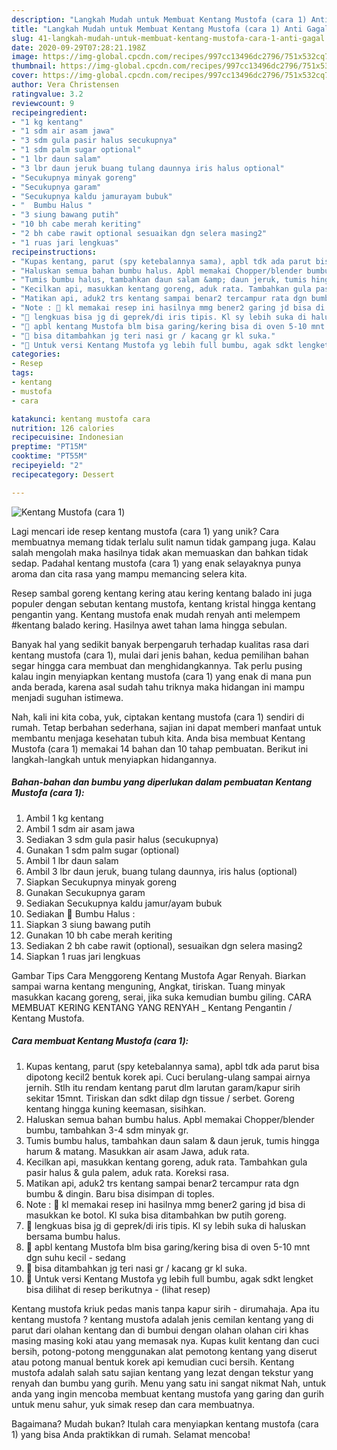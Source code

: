 ```yaml
---
description: "Langkah Mudah untuk Membuat Kentang Mustofa (cara 1) Anti Gagal"
title: "Langkah Mudah untuk Membuat Kentang Mustofa (cara 1) Anti Gagal"
slug: 41-langkah-mudah-untuk-membuat-kentang-mustofa-cara-1-anti-gagal
date: 2020-09-29T07:28:21.198Z
image: https://img-global.cpcdn.com/recipes/997cc13496dc2796/751x532cq70/kentang-mustofa-cara-1-foto-resep-utama.jpg
thumbnail: https://img-global.cpcdn.com/recipes/997cc13496dc2796/751x532cq70/kentang-mustofa-cara-1-foto-resep-utama.jpg
cover: https://img-global.cpcdn.com/recipes/997cc13496dc2796/751x532cq70/kentang-mustofa-cara-1-foto-resep-utama.jpg
author: Vera Christensen
ratingvalue: 3.2
reviewcount: 9
recipeingredient:
- "1 kg kentang"
- "1 sdm air asam jawa"
- "3 sdm gula pasir halus secukupnya"
- "1 sdm palm sugar optional"
- "1 lbr daun salam"
- "3 lbr daun jeruk buang tulang daunnya iris halus optional"
- "Secukupnya minyak goreng"
- "Secukupnya garam"
- "Secukupnya kaldu jamurayam bubuk"
- "  Bumbu Halus "
- "3 siung bawang putih"
- "10 bh cabe merah keriting"
- "2 bh cabe rawit optional sesuaikan dgn selera masing2"
- "1 ruas jari lengkuas"
recipeinstructions:
- "Kupas kentang, parut (spy ketebalannya sama), apbl tdk ada parut bisa dipotong kecil2 bentuk korek api. Cuci berulang-ulang sampai airnya jernih. Stlh itu rendam kentang parut dlm larutan garam/kapur sirih sekitar 15mnt. Tiriskan dan sdkt dilap dgn tissue / serbet. Goreng kentang hingga kuning keemasan, sisihkan."
- "Haluskan semua bahan bumbu halus. Apbl memakai Chopper/blender bumbu, tambahkan 3-4 sdm minyak gr."
- "Tumis bumbu halus, tambahkan daun salam &amp; daun jeruk, tumis hingga harum &amp; matang. Masukkan air asam Jawa, aduk rata."
- "Kecilkan api, masukkan kentang goreng, aduk rata. Tambahkan gula pasir halus &amp; gula palem, aduk rata. Koreksi rasa."
- "Matikan api, aduk2 trs kentang sampai benar2 tercampur rata dgn bumbu &amp; dingin. Baru bisa disimpan di toples."
- "Note : 🍃 kl memakai resep ini hasilnya mmg bener2 garing jd bisa di masukkan ke botol. Kl suka bisa ditambahkan bw putih goreng."
- "🍃 lengkuas bisa jg di geprek/di iris tipis. Kl sy lebih suka di haluskan bersama bumbu halus."
- "🍃 apbl kentang Mustofa blm bisa garing/kering bisa di oven 5-10 mnt dgn suhu kecil - sedang"
- "🍃 bisa ditambahkan jg teri nasi gr / kacang gr kl suka."
- "🍃 Untuk versi Kentang Mustofa yg lebih full bumbu, agak sdkt lengket bisa dilihat di resep berikutnya             (lihat resep)"
categories:
- Resep
tags:
- kentang
- mustofa
- cara

katakunci: kentang mustofa cara 
nutrition: 126 calories
recipecuisine: Indonesian
preptime: "PT15M"
cooktime: "PT55M"
recipeyield: "2"
recipecategory: Dessert

---
```



![Kentang Mustofa (cara 1)](https://img-global.cpcdn.com/recipes/997cc13496dc2796/751x532cq70/kentang-mustofa-cara-1-foto-resep-utama.jpg)

Lagi mencari ide resep kentang mustofa (cara 1) yang unik? Cara membuatnya memang tidak terlalu sulit namun tidak gampang juga. Kalau salah mengolah maka hasilnya tidak akan memuaskan dan bahkan tidak sedap. Padahal kentang mustofa (cara 1) yang enak selayaknya punya aroma dan cita rasa yang mampu memancing selera kita.

Resep sambal goreng kentang kering atau kering kentang balado ini juga populer dengan sebutan kentang mustofa, kentang kristal hingga kentang pengantin yang. Kentang mustofa enak mudah renyah anti melempem #kentang balado kering. Hasilnya awet tahan lama hingga sebulan.

Banyak hal yang sedikit banyak berpengaruh terhadap kualitas rasa dari kentang mustofa (cara 1), mulai dari jenis bahan, kedua pemilihan bahan segar hingga cara membuat dan menghidangkannya. Tak perlu pusing kalau ingin menyiapkan kentang mustofa (cara 1) yang enak di mana pun anda berada, karena asal sudah tahu triknya maka hidangan ini mampu menjadi suguhan istimewa.


Nah, kali ini kita coba, yuk, ciptakan kentang mustofa (cara 1) sendiri di rumah. Tetap berbahan sederhana, sajian ini dapat memberi manfaat untuk membantu menjaga kesehatan tubuh kita. Anda bisa membuat Kentang Mustofa (cara 1) memakai 14 bahan dan 10 tahap pembuatan. Berikut ini langkah-langkah untuk menyiapkan hidangannya.

<!--inarticleads1-->

##### Bahan-bahan dan bumbu yang diperlukan dalam pembuatan Kentang Mustofa (cara 1):

1. Ambil 1 kg kentang
1. Ambil 1 sdm air asam jawa
1. Sediakan 3 sdm gula pasir halus (secukupnya)
1. Gunakan 1 sdm palm sugar (optional)
1. Ambil 1 lbr daun salam
1. Ambil 3 lbr daun jeruk, buang tulang daunnya, iris halus (optional)
1. Siapkan Secukupnya minyak goreng
1. Gunakan Secukupnya garam
1. Sediakan Secukupnya kaldu jamur/ayam bubuk
1. Sediakan  🌠 Bumbu Halus :
1. Siapkan 3 siung bawang putih
1. Gunakan 10 bh cabe merah keriting
1. Sediakan 2 bh cabe rawit (optional), sesuaikan dgn selera masing2
1. Siapkan 1 ruas jari lengkuas


Gambar Tips Cara Menggoreng Kentang Mustofa Agar Renyah. Biarkan sampai warna kentang menguning, Angkat, tiriskan. Tuang minyak masukkan kacang goreng, serai, jika suka kemudian bumbu giling. CARA MEMBUAT KERING KENTANG YANG RENYAH _ Kentang Pengantin / Kentang Mustofa. 

<!--inarticleads2-->

##### Cara membuat Kentang Mustofa (cara 1):

1. Kupas kentang, parut (spy ketebalannya sama), apbl tdk ada parut bisa dipotong kecil2 bentuk korek api. Cuci berulang-ulang sampai airnya jernih. Stlh itu rendam kentang parut dlm larutan garam/kapur sirih sekitar 15mnt. Tiriskan dan sdkt dilap dgn tissue / serbet. Goreng kentang hingga kuning keemasan, sisihkan.
1. Haluskan semua bahan bumbu halus. Apbl memakai Chopper/blender bumbu, tambahkan 3-4 sdm minyak gr.
1. Tumis bumbu halus, tambahkan daun salam &amp; daun jeruk, tumis hingga harum &amp; matang. Masukkan air asam Jawa, aduk rata.
1. Kecilkan api, masukkan kentang goreng, aduk rata. Tambahkan gula pasir halus &amp; gula palem, aduk rata. Koreksi rasa.
1. Matikan api, aduk2 trs kentang sampai benar2 tercampur rata dgn bumbu &amp; dingin. Baru bisa disimpan di toples.
1. Note : 🍃 kl memakai resep ini hasilnya mmg bener2 garing jd bisa di masukkan ke botol. Kl suka bisa ditambahkan bw putih goreng.
1. 🍃 lengkuas bisa jg di geprek/di iris tipis. Kl sy lebih suka di haluskan bersama bumbu halus.
1. 🍃 apbl kentang Mustofa blm bisa garing/kering bisa di oven 5-10 mnt dgn suhu kecil - sedang
1. 🍃 bisa ditambahkan jg teri nasi gr / kacang gr kl suka.
1. 🍃 Untuk versi Kentang Mustofa yg lebih full bumbu, agak sdkt lengket bisa dilihat di resep berikutnya -             (lihat resep)


Kentang mustofa kriuk pedas manis tanpa kapur sirih - dirumahaja. Apa itu kentang mustofa ? kentang mustofa adalah jenis cemilan kentang yang di parut dari olahan kentang dan di bumbui dengan olahan olahan ciri khas masing masing koki atau yang memasak nya. Kupas kulit kentang dan cuci bersih, potong-potong menggunakan alat pemotong kentang yang diserut atau potong manual bentuk korek api kemudian cuci bersih. Kentang mustofa adalah salah satu sajian kentang yang lezat dengan tekstur yang renyah dan bumbu yang gurih. Menu yang satu ini sangat nikmat Nah, untuk anda yang ingin mencoba membuat kentang mustofa yang garing dan gurih untuk menu sahur, yuk simak resep dan cara membuatnya. 

Bagaimana? Mudah bukan? Itulah cara menyiapkan kentang mustofa (cara 1) yang bisa Anda praktikkan di rumah. Selamat mencoba!
